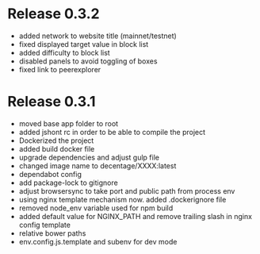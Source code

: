 # Release 0.3.2
- added network to website title (mainnet/testnet)
- fixed displayed target value in block list
- added difficulty to block list
- disabled panels to avoid toggling of boxes
- fixed link to peerexplorer

# Release 0.3.1
- moved base app folder to root
- added jshont rc in order to be able to compile the project
- Dockerized the project
- added build docker file
- upgrade dependencies and adjust gulp file
- changed image name to decentage/XXXX:latest
- dependabot config
- add package-lock to gitignore
- adjust browsersync to take port and public path from process env
- using nginx template mechanism now. added .dockerignore file
- removed node_env variable used for npm build
- added default value for NGINX_PATH and remove trailing slash in nginx config template
- relative bower paths
- env.config.js.template and subenv for dev mode
